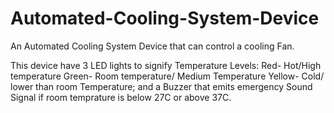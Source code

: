# Automated-Cooling-System-Device
An Automated Cooling System Device that can control a cooling Fan.

This device have 3 LED lights to signify Temperature Levels:
Red- Hot/High temperature
Green- Room temperature/ Medium Temperature 
Yellow- Cold/ lower than room Temperature;
and a Buzzer that emits emergency Sound Signal if room temprature is below 27C or above 37C.
